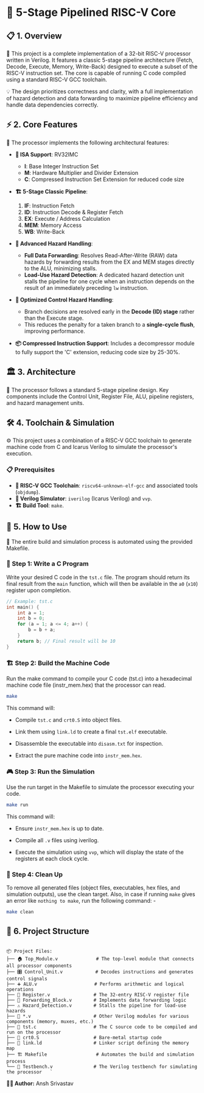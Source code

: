 # 🚀 5-Stage Pipelined RISC-V Core

## 📋 1. Overview

🎯 This project is a complete implementation of a 32-bit RISC-V processor written in Verilog. It features a classic 5-stage pipeline architecture (Fetch, Decode, Execute, Memory, Write-Back) designed to execute a subset of the RISC-V instruction set. The core is capable of running C code compiled using a standard RISC-V GCC toolchain.

💡 The design prioritizes correctness and clarity, with a full implementation of hazard detection and data forwarding to maximize pipeline efficiency and handle data dependencies correctly.

## ⚡ 2. Core Features

🔧 The processor implements the following architectural features:

*   **📜 ISA Support**: RV32IMC
    *   **I**: Base Integer Instruction Set
    *   **M**: Hardware Multiplier and Divider Extension
    *   **C**: Compressed Instruction Set Extension for reduced code size

*   **🏗️ 5-Stage Classic Pipeline**:
    1.  **IF**: Instruction Fetch
    2.  **ID**: Instruction Decode & Register Fetch
    3.  **EX**: Execute / Address Calculation
    4.  **MEM**: Memory Access
    5.  **WB**: Write-Back

*   **🔄 Advanced Hazard Handling**:
    *   **Full Data Forwarding**: Resolves Read-After-Write (RAW) data hazards by forwarding results from the EX and MEM stages directly to the ALU, minimizing stalls.
    *   **Load-Use Hazard Detection**: A dedicated hazard detection unit stalls the pipeline for one cycle when an instruction depends on the result of an immediately preceding `lw` instruction.

*   **🎯 Optimized Control Hazard Handling**:
    *   Branch decisions are resolved early in the **Decode (ID) stage** rather than the Execute stage.
    *   This reduces the penalty for a taken branch to a **single-cycle flush**, improving performance.

*   **📦 Compressed Instruction Support**: Includes a decompressor module to fully support the 'C' extension, reducing code size by 25-30%.

## 🏛️ 3. Architecture

🔩 The processor follows a standard 5-stage pipeline design. Key components include the Control Unit, Register File, ALU, pipeline registers, and hazard management units.

## 🛠️ 4. Toolchain & Simulation

⚙️ This project uses a combination of a RISC-V GCC toolchain to generate machine code from C and Icarus Verilog to simulate the processor's execution.

### 📋 Prerequisites

*   **🔧 RISC-V GCC Toolchain**: `riscv64-unknown-elf-gcc` and associated tools (`objdump`).
*   **🔬 Verilog Simulator**: `iverilog` (Icarus Verilog) and `vvp`.
*   **🏗️ Build Tool**: `make`.

## 🚀 5. How to Use

🔄 The entire build and simulation process is automated using the provided Makefile.

### 📝 Step 1: Write a C Program

Write your desired C code in the `tst.c` file. The program should return its final result from the `main` function, which will then be available in the `a0` (`x10`) register upon completion.

```c
// Example: tst.c
int main() {
    int a = 1;
    int b = 0;
    for (a = 1; a <= 4; a++) {
        b = b + a;
    }
    return b; // Final result will be 10
}
```

### 🏗️ Step 2: Build the Machine Code

Run the make command to compile your C code (tst.c) into a hexadecimal machine code file (instr\_mem.hex) that the processor can read.

```bash
make
```

This command will:

*   Compile `tst.c` and `crt0.S` into object files.
    
*   Link them using `link.ld` to create a final `tst.elf` executable.
    
*   Disassemble the executable into `disasm.txt` for inspection.
    
*   Extract the pure machine code into `instr_mem.hex`.
    

### 🎮 Step 3: Run the Simulation

Use the run target in the Makefile to simulate the processor executing your code.

```bash
make run
```

This command will:

*   Ensure `instr_mem.hex` is up to date.
    
*   Compile all `.v` files using iverilog.
    
*   Execute the simulation using `vvp`, which will display the state of the registers at each clock cycle.
    

### 🧹 Step 4: Clean Up

To remove all generated files (object files, executables, hex files, and simulation outputs), use the clean target. Also, in case if running `make` gives an error like `nothing to make`, run the following command: -

```bash
make clean
```

📁 6. Project Structure
-----------------------

```text

📦 Project Files:
├── 🏠 Top_Module.v              # The top-level module that connects all processor components
├── 🎛️ Control_Unit.v            # Decodes instructions and generates control signals
├── ➕ ALU.v                     # Performs arithmetic and logical operations
├── 💾 Register.v                # The 32-entry RISC-V register file
├── 🔄 Forwarding_Block.v        # Implements data forwarding logic
├── ⚠️ Hazard_Detection.v        # Stalls the pipeline for load-use hazards
├── 🔌 *.v                       # Other Verilog modules for various components (memory, muxes, etc.)
├── 📄 tst.c                     # The C source code to be compiled and run on the processor
├── 🔧 crt0.S                    # Bare-metal startup code
├── 🔗 link.ld                   # Linker script defining the memory map
├── 🏗️ Makefile                  # Automates the build and simulation process
└── 🧪 Testbench.v               # The Verilog testbench for simulating the processor   `
```
**👨‍💻 Author:** Ansh Srivastav
